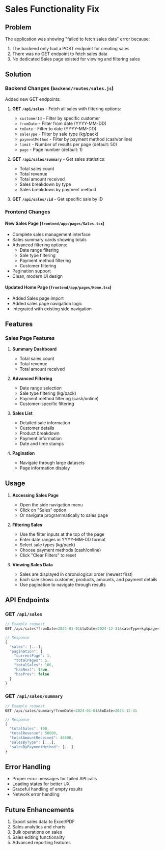 # Sales Functionality Fix

## Problem
The application was showing "failed to fetch sales data" error because:
1. The backend only had a POST endpoint for creating sales
2. There was no GET endpoint to fetch sales data
3. No dedicated Sales page existed for viewing and filtering sales

## Solution

### Backend Changes (`backend/routes/sales.js`)
Added new GET endpoints:

1. **GET `/api/sales`** - Fetch all sales with filtering options:
   - `customerId` - Filter by specific customer
   - `fromDate` - Filter from date (YYYY-MM-DD)
   - `toDate` - Filter to date (YYYY-MM-DD)
   - `saleType` - Filter by sale type (kg/pack)
   - `paymentMethod` - Filter by payment method (cash/online)
   - `limit` - Number of results per page (default: 50)
   - `page` - Page number (default: 1)

2. **GET `/api/sales/summary`** - Get sales statistics:
   - Total sales count
   - Total revenue
   - Total amount received
   - Sales breakdown by type
   - Sales breakdown by payment method

3. **GET `/api/sales/:id`** - Get specific sale by ID

### Frontend Changes

#### New Sales Page (`frontend/app/pages/Sales.tsx`)
- Complete sales management interface
- Sales summary cards showing totals
- Advanced filtering options:
  - Date range filtering
  - Sale type filtering
  - Payment method filtering
  - Customer filtering
- Pagination support
- Clean, modern UI design

#### Updated Home Page (`frontend/app/pages/Home.tsx`)
- Added Sales page import
- Added sales page navigation logic
- Integrated with existing side navigation

## Features

### Sales Page Features
1. **Summary Dashboard**
   - Total sales count
   - Total revenue
   - Total amount received

2. **Advanced Filtering**
   - Date range selection
   - Sale type filtering (kg/pack)
   - Payment method filtering (cash/online)
   - Customer-specific filtering

3. **Sales List**
   - Detailed sale information
   - Customer details
   - Product breakdown
   - Payment information
   - Date and time stamps

4. **Pagination**
   - Navigate through large datasets
   - Page information display

## Usage

1. **Accessing Sales Page**
   - Open the side navigation menu
   - Click on "Sales" option
   - Or navigate programmatically to sales page

2. **Filtering Sales**
   - Use the filter inputs at the top of the page
   - Enter date ranges in YYYY-MM-DD format
   - Select sale types (kg/pack)
   - Choose payment methods (cash/online)
   - Click "Clear Filters" to reset

3. **Viewing Sales Data**
   - Sales are displayed in chronological order (newest first)
   - Each sale shows customer, products, amounts, and payment details
   - Use pagination to navigate through results

## API Endpoints

### GET `/api/sales`
```javascript
// Example request
GET /api/sales?fromDate=2024-01-01&toDate=2024-12-31&saleType=kg&page=1&limit=20

// Response
{
  "sales": [...],
  "pagination": {
    "currentPage": 1,
    "totalPages": 5,
    "totalSales": 100,
    "hasNext": true,
    "hasPrev": false
  }
}
```

### GET `/api/sales/summary`
```javascript
// Example request
GET /api/sales/summary?fromDate=2024-01-01&toDate=2024-12-31

// Response
{
  "totalSales": 100,
  "totalRevenue": 50000,
  "totalAmountReceived": 45000,
  "salesByType": [...],
  "salesByPaymentMethod": [...]
}
```

## Error Handling
- Proper error messages for failed API calls
- Loading states for better UX
- Graceful handling of empty results
- Network error handling

## Future Enhancements
1. Export sales data to Excel/PDF
2. Sales analytics and charts
3. Bulk operations on sales
4. Sales editing functionality
5. Advanced reporting features 